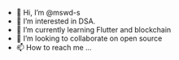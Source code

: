 - 👋 Hi, I’m @mswd-s
- 👀 I’m interested in DSA.
- 🌱 I’m currently learning Flutter and blockchain
- 💞️ I’m looking to collaborate on open source
- 📫 How to reach me ...

<!---
mswd-s/mswd-s is a ✨ special ✨ repository because its `README.md` (this file) appears on your GitHub profile.
You can click the Preview link to take a look at your changes.
--->

